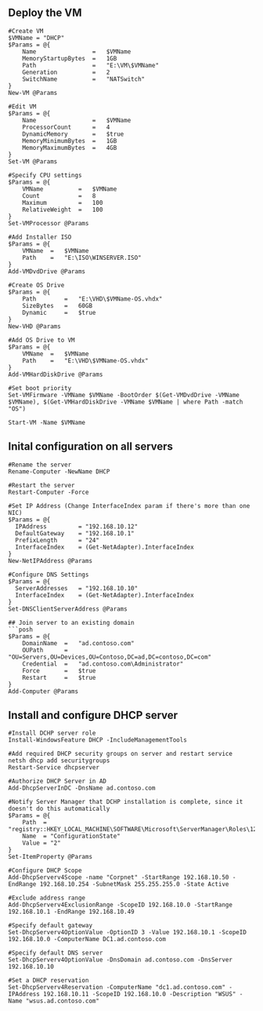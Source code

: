 ## Deploy the VM
```posh
#Create VM
$VMName = "DHCP"
$Params = @{
	Name				=	$VMName
	MemoryStartupBytes	=	1GB
	Path				=	"E:\VM\$VMName"
	Generation			=	2
	SwitchName			=	"NATSwitch"
}
New-VM @Params

#Edit VM
$Params = @{
	Name				=	$VMName
	ProcessorCount		=	4
	DynamicMemory		=	$true
	MemoryMinimumBytes	=	1GB
	MemoryMaximumBytes	=	4GB
}
Set-VM @Params

#Specify CPU settings
$Params = @{
	VMName			=	$VMName
	Count			=	8
	Maximum			=	100
	RelativeWeight	=	100
}
Set-VMProcessor @Params

#Add Installer ISO
$Params = @{
	VMName	=	$VMName
	Path	=	"E:\ISO\WINSERVER.ISO"
}
Add-VMDvdDrive @Params

#Create OS Drive
$Params = @{
	Path		=	"E:\VHD\$VMName-OS.vhdx"
	SizeBytes	=	60GB
	Dynamic		=	$true
}
New-VHD @Params

#Add OS Drive to VM
$Params = @{
	VMName	=	$VMName
	Path	=	"E:\VHD\$VMName-OS.vhdx"
}
Add-VMHardDiskDrive @Params

#Set boot priority
Set-VMFirmware -VMName $VMName -BootOrder $(Get-VMDvdDrive -VMName $VMName), $(Get-VMHardDiskDrive -VMName $VMName | where Path -match "OS")

Start-VM -Name $VMName
``` 

## Inital configuration on all servers
```posh
#Rename the server
Rename-Computer -NewName DHCP

#Restart the server
Restart-Computer -Force

#Set IP Address (Change InterfaceIndex param if there's more than one NIC)
$Params = @{
  IPAddress         = "192.168.10.12"
  DefaultGateway    = "192.168.10.1"
  PrefixLength      = "24"
  InterfaceIndex    = (Get-NetAdapter).InterfaceIndex
}
New-NetIPAddress @Params

#Configure DNS Settings
$Params = @{
  ServerAddresses   = "192.168.10.10"
  InterfaceIndex    = (Get-NetAdapter).InterfaceIndex
}
Set-DNSClientServerAddress @Params

## Join server to an existing domain
```posh
$Params = @{
	DomainName	=	"ad.contoso.com"
	OUPath		=	"OU=Servers,OU=Devices,OU=Contoso,DC=ad,DC=contoso,DC=com"
	Credential	=	"ad.contoso.com\Administrator"
	Force		=	$true
	Restart		=	$true
}
Add-Computer @Params
```

## Install and configure DHCP server
```posh
#Install DCHP server role
Install-WindowsFeature DHCP -IncludeManagementTools

#Add required DHCP security groups on server and restart service
netsh dhcp add securitygroups
Restart-Service dhcpserver

#Authorize DHCP Server in AD
Add-DhcpServerInDC -DnsName ad.contoso.com

#Notify Server Manager that DCHP installation is complete, since it doesn't do this automatically
$Params = @{
    Path  = "registry::HKEY_LOCAL_MACHINE\SOFTWARE\Microsoft\ServerManager\Roles\12"
    Name  = "ConfigurationState"
    Value = "2"
}
Set-ItemProperty @Params

#Configure DHCP Scope
Add-DhcpServerv4Scope -name "Corpnet" -StartRange 192.168.10.50 -EndRange 192.168.10.254 -SubnetMask 255.255.255.0 -State Active

#Exclude address range
Add-DhcpServerv4ExclusionRange -ScopeID 192.168.10.0 -StartRange 192.168.10.1 -EndRange 192.168.10.49

#Specify default gateway 
Set-DhcpServerv4OptionValue -OptionID 3 -Value 192.168.10.1 -ScopeID 192.168.10.0 -ComputerName DC1.ad.contoso.com

#Specify default DNS server
Set-DhcpServerv4OptionValue -DnsDomain ad.contoso.com -DnsServer 192.168.10.10

#Set a DHCP reservation
Set-DhcpServerv4Reservation -ComputerName "dc1.ad.contoso.com" -IPAddress 192.168.10.11 -ScopeID 192.168.10.0 -Description "WSUS" -Name "wsus.ad.contoso.com"
```